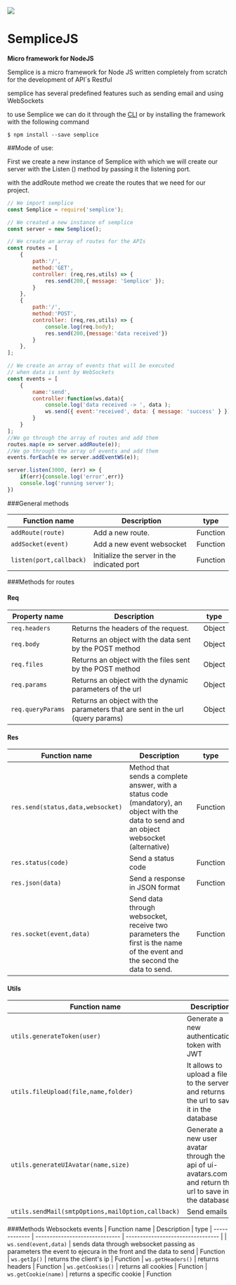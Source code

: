 ![](http://subirimagen.me/uploads/20190128131637.png)
# SempliceJS

**Micro framework for NodeJS**



Semplice is a micro framework for Node JS written completely from scratch for the development of API`s Restful

semplice has several predefined features such as sending email and using WebSockets

to use Semplice we can do it through the [CLI](https://www.npmjs.com/package/semplice-cli "CLI") or by installing the framework with the following command



`$ npm install --save semplice`



##Mode of use:

First we create a new instance of Semplice with which we will create our server with the Listen () method by passing it the listening port.

with the addRoute method we create the routes that we need for our project.


```javascript
// We import semplice
const Semplice = require('semplice');

// We created a new instance of semplice
const server = new Semplice();

// We create an array of routes for the APIs
const routes = [
	{
        path:'/',
        method:'GET',
        controller: (req,res,utils) => {
            res.send(200,{ message: 'Semplice' });
        }
    },
    {
        path:'/',
        method:'POST',
        controller: (req,res,utils) => {
            console.log(req.body);
			res.send(200,{message:'data received'})
        }
    },
];

// We create an array of events that will be executed 
// when data is sent by WebSockets
const events = [
	{
        name:'send',
        controller:function(ws,data){
            console.log('data received -> ', data );
            ws.send({ event:'received', data: { message: 'success' } });
        }
    }
];
//We go through the array of routes and add them
routes.map(e => server.addRoute(e));
//We go through the array of events and add them
events.forEach(e => server.addEventWS(e));

server.listen(3000, (err) => {
    if(err){console.log('error',err)}
    console.log('running server');
})

```


                    
###General methods
                    
| Function name | Description                    | type
| ------------- | ------------------------------ | --------------------------------- |
| `addRoute(route)`      | Add a new route.       | Function
| `addSocket(event)`   | Add a new event websocket    | Function
| `listen(port,callback)`   | Initialize the server in the indicated port    | Function

###Methods for routes

#### Req
| Property name | Description                    | type
| ------------- | ------------------------------ | --------------------------------- |
| `req.headers`      | Returns the headers of the request.       | Object
| `req.body`   | Returns an object with the data sent by the POST method    | Object
| `req.files`   | Returns an object with the files sent by the POST method    | Object
| `req.params`   | Returns an object with the dynamic parameters of the url    | Object
| `req.queryParams`   | Returns an object with the parameters that are sent in the url (query params)    | Object


#### Res
| Function name | Description                    | type
| ------------- | ------------------------------ | --------------------------------- |
| `res.send(status,data,websocket)`      |  Method that sends a complete answer, with a status code (mandatory), an object with the data to send and an object websocket (alternative)   | Function
| `res.status(code)`   | Send a status code    | Function
| `res.json(data)`   | Send a response in JSON format    | Function
| `res.socket(event,data)`   | Send data through websocket, receive two parameters the first is the name of the event and the second the data to send.   | Function

#### Utils
| Function name | Description                    | type
| ------------- | ------------------------------ | --------------------------------- |
| `utils.generateToken(user)`      | Generate a new authentication token with JWT  | Function
| `utils.fileUpload(file,name,folder)`   | It allows to upload a file to the server and returns the url to save it in the database  | Function
| `utils.generateUIAvatar(name,size)`   | Generate a new user avatar through the api of ui-avatars.com and return the url to save in the database  | Function
| `utils.sendMail(smtpOptions,mailOption,callback)`   | Send emails  | Function



###Methods Websockets events
| Function name | Description                    | type
| ------------- | ------------------------------ | --------------------------------- |
| `ws.send(event,data)`      | sends data through websocket passing as parameters the event to ejecura in the front and the data to send  | Function
| `ws.getIp()`      | returns the client's ip  | Function
| `ws.getHeaders()`      | returns headers  | Function
| `ws.getCookies()`      | returns all cookies  | Function
| `ws.getCookie(name)`       | returns a specific cookie  | Function

